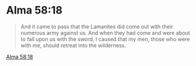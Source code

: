 # Alma 58:18

> And it came to pass that the Lamanites did come out with their numerous army against us. And when they had come and were about to fall upon us with the sword, I caused that my men, those who were with me, should retreat into the wilderness.

[Alma 58:18](https://www.churchofjesuschrist.org/study/scriptures/bofm/alma/58?lang=eng&id=p18#p18)


